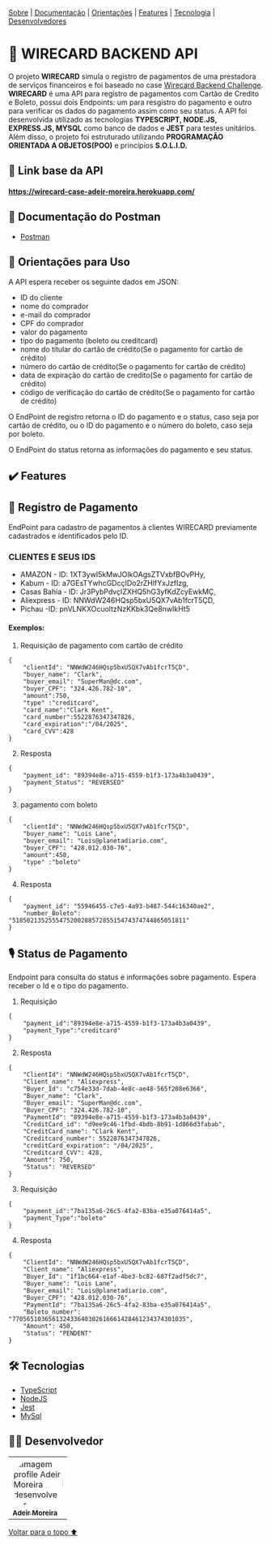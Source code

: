 <p>
<a href="#sobre">Sobre</a> |
<a href="#documentação">Documentação</a> |
<a href="#orientacoes">Orientações</a> |
<a href="#features">Features</a> |
<a href="#tecnologia">Tecnologia</a> |
<a href="#desenvolvedores">Desenvolvedores</a>
</p>

<h1 id="sobre">📕 WIRECARD BACKEND API</h1>

O projeto **WIRECARD** simula o registro de pagamentos de uma prestadora de serviços financeiros e foi baseado no case [Wirecard Backend Challenge](https://github.com/wirecardBrasil/challenge/tree/master/backend). **WIRECARD** é uma API para registro de pagamentos com Cartão de Credito e Boleto, possui dois Endpoints: um para resgistro do pagamento e outro para verificar os dados do pagamento assim como seu status. A API foi desenvolvida utilizado as tecnologias **TYPESCRIPT, NODE.JS, EXPRESS.JS, MYSQL** como banco de dados e **JEST** para testes unitários.  Além disso, o projeto foi estruturado utilizando **PROGRAMAÇÃO ORIENTADA A OBJETOS(POO)** e princípios **S.O.L.I.D.** 

<h2 id="link">🔗 Link base da API</h2>

#### https://wirecard-case-adeir-moreira.herokuapp.com/

<h2 id="documentação">📃 Documentação do Postman</h2>

- [Postman](https://documenter.getpostman.com/view/20351643/UzXKXKLD)

<h2 id="orientacoes">🚨 Orientações para Uso</h2>

A API espera receber os seguinte dados em JSON:

- ID do cliente
- nome do comprador
- e-mail do comprador
- CPF do comprador
- valor do pagamento
- tipo do pagamento (boleto ou creditcard)
- nome do titular do cartão de crédito(Se o pagamento for cartão de crédito)
- número do cartão de crédito(Se o pagamento for cartão de crédito)
- data de expiração do cartão de credito(Se o pagamento for cartão de crédito)
- código de verificação do cartão de crédito(Se o pagamento for cartão de crédito)

O EndPoint de registro retorna o ID do pagamento e o status, caso seja por cartão de crédito, ou o ID do pagamento e o número do boleto, caso seja por boleto.

O EndPoint do status retorna as informações do pagamento e seu status.


<h2 id="features">✔️ Features</h2>

## 👤 Registro de Pagamento
EndPoint para cadastro de pagamentos à clientes WIRECARD previamente cadastrados e identificados pelo ID.

### CLIENTES E SEUS IDS

* AMAZON - ID: 1XT3ywI5kMwJOlkOAgsZTVxbfBOvPHy,
* Kabum - ID: a7GEsTYwhcGDcçIDo2rZHlfYxJzfIzg,
* Casas Bahia - ID: Jr3PybPdvçIZXHQ5hG3yfKdZcyEwkMÇ,
* Aliexpress - ID: NNWdW246HQsp5bxU5QX7vAb1fcrT5ÇD,
* Pichau -ID: pnVLNKXOcuoltzNzKKbk3Qe8nwIkHt5

#### Exemplos:

1. Requisição de pagamento com cartão de crédito
```
{
    "clientId": "NNWdW246HQsp5bxU5QX7vAb1fcrT5ÇD",
    "buyer_name": "Clark",
    "buyer_email": "SuperMan@dc.com",
    "buyer_CPF": "324.426.782-10",
    "amount":750,
    "type" :"creditcard",
    "card_name":"Clark Kent", 
    "card_number":5522876347347826, 
    "card_expiration":"/04/2025", 
    "card_CVV":428
}
```
2. Resposta
```
{
    "payment_id": "89394e8e-a715-4559-b1f3-173a4b3a0439",
    "payment_Status": "REVERSED"
}
```
3. pagamento com boleto
```
{
    "clientId": "NNWdW246HQsp5bxU5QX7vAb1fcrT5ÇD",
    "buyer_name": "Lois Lane",
    "buyer_email": "Lois@planetadiario.com",
    "buyer_CPF": "428.012.030-76",
    "amount":450,
    "type" :"boleto"
}
```
4. Resposta
```
{
    "payment_id": "55946455-c7e5-4a93-b487-544c16340ae2",
    "number_Boleto": "518502135255547520028857285515474374744865051811"
}
```

## 🎙 Status de Pagamento
Endpoint para consulta do status e informações sobre pagamento. Espera receber o Id e o tipo do pagamento.
1. Requisição 
```
{
    "payment_id":"89394e8e-a715-4559-b1f3-173a4b3a0439",
    "payment_Type":"creditcard"
}
```
2. Resposta 
```
{
    "ClientId": "NNWdW246HQsp5bxU5QX7vAb1fcrT5ÇD",
    "Client_name": "Aliexpress",
    "Buyer_Id": "c754e33d-7dab-4e8c-ae48-565f208e6366",
    "Buyer_name": "Clark",
    "Buyer_email": "SuperMan@dc.com",
    "Buyer_CPF": "324.426.782-10",
    "PaymentId": "89394e8e-a715-4559-b1f3-173a4b3a0439",
    "CreditCard_id": "d9ee9c46-1fbd-4bdb-8b91-1d866d3fabab",
    "CreditCard_name": "Clark Kent",
    "Creditcard_number": 5522876347347826,
    "creditCard_expiration": "/04/2025",
    "Creditcard_CVV": 428,
    "Amount": 750,
    "Status": "REVERSED"
}
```
3. Requisição
```
{
    "payment_id":"7ba135a6-26c5-4fa2-83ba-e35a076414a5",
    "payment_Type":"boleto"
}
```
4. Resposta
```
{
    "ClientId": "NNWdW246HQsp5bxU5QX7vAb1fcrT5ÇD",
    "Client_name": "Aliexpress",
    "Buyer_Id": "1f1bc664-e1af-4be3-bc82-687f2adf5dc7",
    "Buyer_name": "Lois Lane",
    "Buyer_email": "Lois@planetadiario.com",
    "Buyer_CPF": "428.012.030-76",
    "PaymentId": "7ba135a6-26c5-4fa2-83ba-e35a076414a5",
    "Boleto_number": "770565103656132433640302616661428461234374301035",
    "Amount": 450,
    "Status": "PENDENT"
}
```

 <h2 id="tecnologia">🛠 Tecnologias</h2>

- [TypeScript](https://www.typescriptlang.org/)
- [NodeJS](https://nodejs.org/en/docs/)
- [Jest](https://jestjs.io/pt-BR/docs/api)
- [MySql](https://dev.mysql.com/doc/)



<h2 id="desenvolvedores">👨‍💻 Desenvolvedor</h2>
<table>         
<td><a href="https://github.com/future4code/silveira-Adeir-Maia"><img style="border-radius: 50%;" src="https://avatars.githubusercontent.com/u/98994187?v=4" width="100px;" alt="Imagem profile Adeir Moreira desenvolvedor"/><br /><sub><b>Adeir Moreira</b></sub></a><br /> 

</table>

<a href="#voltar">Voltar para o topo ⬆️</a>

